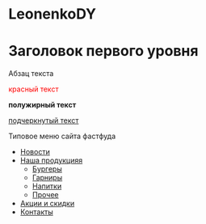 # LeonenkoDY


   
   
   
   
   
   
   
   
   <div>
  <h1>Заголовок первого уровня</h1>
  <p>Абзац текста</p>
</div>
<p><span style="color:red"> красный текст</span></p>
<p><b> полужирный текст</b></p>
<p><u>подчеркнутый текст</u></p>



<div> 
    
  <p>Типовое меню сайта фастфуда</p>
    <ul>
      <li><a href="/index.html">Новости</a></li>
      <li><a href="/menu.html">Наша продукцияя</a>      
        <ul>
          <li><a href="/menu/burgers.html">Бургеры</a></li>
          <li><a href="/menu/potatoes-free.html">Гарниры</a></li>
          <li><a href="/menu/drinks.html">Напитки</a></li>
          <li><a href="/menu/others.html">Прочее</a></li>
            </ul>        
          </li>      
                        <li>
        <a href="sales.html">Акции и скидки</a>
      </li>
      <li><a href="contacts.html"> Контакты</a></li>
    
      
      
  </ul>
    
 
</div>


    



